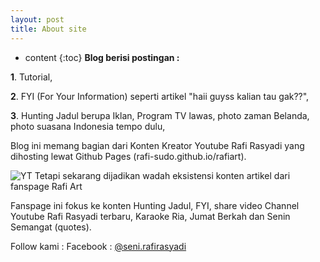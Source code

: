 ```yaml
---
layout: post
title: About site
---
```


* content
{:toc}
**Blog berisi postingan :**

**1**. Tutorial,

**2**. FYI (For Your Information) seperti artikel "haii guyss kalian tau gak??",

**3**. Hunting Jadul berupa Iklan, Program TV lawas, photo zaman Belanda, photo suasana Indonesia tempo dulu,

Blog ini memang bagian dari Konten Kreator Youtube Rafi Rasyadi yang dihosting lewat Github Pages (rafi-sudo.github.io/rafiart).

![YT](https://github.com/user-attachments/assets/eb5da907-a26a-4a02-99aa-27f28ddff6f0)
Tetapi sekarang dijadikan wadah eksistensi konten artikel dari fanspage Rafi Art


Fanspage ini fokus ke konten Hunting Jadul, FYI, share video Channel Youtube Rafi Rasyadi terbaru, Karaoke Ria, Jumat Berkah dan Senin Semangat (quotes).

Follow kami :
Facebook : [@seni.rafirasyadi](https://facebook.com/seni.rafirasyadi)

